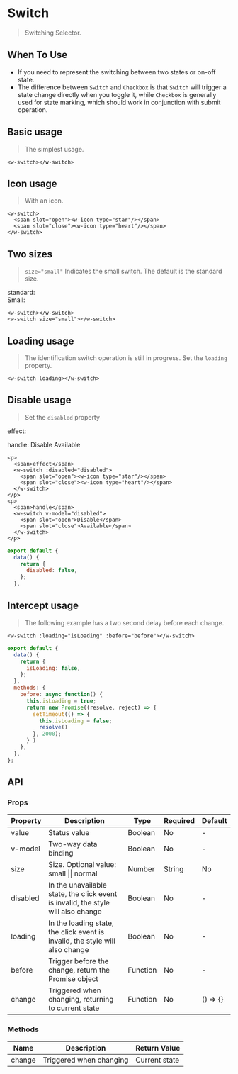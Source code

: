# Switch

> Switching Selector.

## When To Use

- If you need to represent the switching between two states or on-off state.
- The difference between `Switch` and `Checkbox` is that `Switch` will trigger a state change directly when you toggle it, while `Checkbox` is generally used for state marking, which should work in conjunction with submit operation.

## Basic usage

> The simplest usage.

<w-switch></w-switch>

``` vue
<w-switch></w-switch>
```

## Icon usage

> With an icon.

<p>
  <w-switch>
    <span slot="open"><w-icon type="star"/></span>
    <span slot="close"><w-icon type="heart"/></span>
  </w-switch>
</p>

``` vue
<w-switch>
  <span slot="open"><w-icon type="star"/></span>
  <span slot="close"><w-icon type="heart"/></span>
</w-switch>
```

## Two sizes

> `size="small"` Indicates the small switch. The default is the standard size.

<div>
  <span>standard: </span><w-switch></w-switch>
</div>
<div>
  <span>Small: </span><w-switch size="small"></w-switch>
</div>

``` vue
<w-switch></w-switch>
<w-switch size="small"></w-switch>
```

## Loading usage

> The identification switch operation is still in progress. Set the `loading` property.

<p>
  <w-switch loading></w-switch>
</p>

``` vue
<w-switch loading></w-switch>
```

## Disable usage

> Set the `disabled` property

<p>
  <span>effect:</span>
  <w-switch :disabled="disabled">
    <span slot="open"><w-icon type="star"/></span>
    <span slot="close"><w-icon type="heart"/></span>
  </w-switch>
</p>
<p>
  <span>handle:</span>
  <w-switch v-model="disabled">
    <span slot="open">Disable</span>
    <span slot="close">Available</span>
  </w-switch>
</p>

``` vue
<p>
  <span>effect</span>
  <w-switch :disabled="disabled">
    <span slot="open"><w-icon type="star"/></span>
    <span slot="close"><w-icon type="heart"/></span>
  </w-switch>
</p>
<p>
  <span>handle</span>
  <w-switch v-model="disabled">
    <span slot="open">Disable</span>
    <span slot="close">Available</span>
  </w-switch>
</p>
```

``` js
export default {
  data() {
    return {
      disabled: false,
    };
  },
```

## Intercept usage

> The following example has a two second delay before each change.

<p>
  <w-switch :loading="isLoading" :before="before"></w-switch>
</p>

``` vue
<w-switch :loading="isLoading" :before="before"></w-switch>
```

``` js
export default {
  data() {
    return {
      isLoading: false,
    };
  },
  methods: {
    before: async function() {
      this.isLoading = true;
      return new Promise((resolve, reject) => {
        setTimeout(() => {
          this.isLoading = false;
          resolve()
        }, 2000);
      } )
    },
  },
};
```

## API

### Props

|Property|Description|Type|Required|Default|
|---|---|----|-------|---|
|value|Status value|Boolean|No|-|
|v-model|Two-way data binding|Boolean|No|-|
|size|Size. Optional value: small \|\| normal |Number|String|No|normal|
|disabled|In the unavailable state, the click event is invalid, the style will also change|Boolean|No|-|
|loading|In the loading state, the click event is invalid, the style will also change|Boolean|No|-|
|before|Trigger before the change, return the Promise object|Function|No|-|
|change|Triggered when changing, returning to current state|Function|No|() => {}|

### Methods

|Name|Description|Return Value|
|-----|---|-----|
|change|Triggered when changing|Current state|

<script>
import WIcon from '../water/icon/Icon';
import WSwitch from '../water/switch/Switch';

export default {
  data() {
    return {
      val: true,
      isLoading: false,
      disabled: false,
    };
  },
  methods: {
    change(value) {
      this.val = !value;
    },
    before: async function() {
      this.isLoading = true;
      return new Promise((resolve, reject) => {
        setTimeout(() => {
          this.isLoading = false;
          resolve()
        }, 2000);
      } )
    },
  },
  components: {
    WIcon,
    WSwitch,
  },
};
</script>
<style lang="scss">
$font-path: '../water/font/';
@import '../water/icon/style/icon.scss';
@import '../water/switch/style/switch.scss';
</style>
